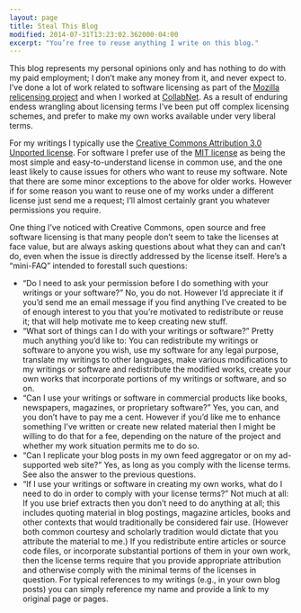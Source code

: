 ```yaml
---
layout: page
title: Steal This Blog
modified: 2014-07-31T13:23:02.362000-04:00
excerpt: "You’re free to reuse anything I write on this blog."
---
```


This blog represents my personal opinions only and has nothing to do
with my paid employment; I don’t make any money from it, and never
expect to. I’ve done a lot of work related to software licensing as
part of the [Mozilla relicensing project][] and when I worked at
[CollabNet][]. As a result of enduring endess wrangling about
licensing terms I’ve been put off complex licensing schemes, and
prefer to make my own works available under very liberal terms.

[Mozilla relicensing project]: http://www-archive.mozilla.org/MPL/relicensing-faq.html
[CollabNet]: http://www.collab.net/

For my writings I typically use the [Creative Commons Attribution 3.0
Unported license][cc-attrib].  For software I prefer use of the [MIT
license] as being the most simple and easy-to-understand license in
common use, and the one least likely to cause issues for others who
want to reuse my software. Note that there are some minor exceptions
to the above for older works. However if for some reason you want to
reuse one of my works under a different license just send me a
request; I’ll almost certainly grant you whatever permissions you
require.

[cc-attrib]: http://creativecommons.org/licenses/by/3.0/
[MIT license]: http://opensource.org/licenses/mit-license.php

One thing I’ve noticed with Creative Commons, open source and free
software licensing is that many people don’t seem to take the licenses
at face value, but are always asking questions about what they can and
can’t do, even when the issue is directly addressed by the license
itself. Here’s a “mini-FAQ” intended to forestall such questions:

* “Do I need to ask your permission before I do something with your
  writings or your software?” No, you do not. However I’d appreciate
  it if you’d send me an email message if you find anything I’ve
  created to be of enough interest to you that you’re motivated to
  redistribute or reuse it; that will help motivate me to keep
  creating new stuff.
* “What sort of things can I do with your writings or software?”
  Pretty much anything you’d like to: You can redistribute my writings
  or software to anyone you wish, use my software for any legal
  purpose, translate my writings to other languages, make various
  modifications to my writings or software and redistribute the
  modified works, create your own works that incorporate portions of
  my writings or software, and so on.
* “Can I use your writings or software in commercial products like
  books, newspapers, magazines, or proprietary software?” Yes, you
  can, and you don’t have to pay me a cent. However if you’d like me
  to enhance something I’ve written or create new related material
  then I might be willing to do that for a fee, depending on the
  nature of the project and whether my work situation permits me to do
  so.
* “Can I replicate your blog posts in my own feed aggregator or on my
  ad-supported web site?” Yes, as long as you comply with the license
  terms. See also the answer to the previous questions.
* “If I use your writings or software in creating my own works, what
  do I need to do in order to comply with your license terms?” Not
  much at all: If you use brief extracts then you don’t need to do
  anything at all; this includes quoting material in blog postings,
  magazine articles, books and other contexts that would traditionally
  be considered fair use. (However both common courtesy and scholarly
  tradition would dictate that you attribute the material to me.) If
  you redistribute entire articles or source code files, or
  incorporate substantial portions of them in your own work, then the
  license terms require that you provide appropriate attribution and
  otherwise comply with the minimal terms of the licenses in
  question. For typical references to my writings (e.g., in your own
  blog posts) you can simply reference my name and provide a link to
  my original page or pages.

